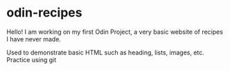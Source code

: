 # odin-recipes

Hello! I am working on my first Odin Project, a very basic website of recipes I have never made.

Used to demonstrate basic HTML such as heading, lists, images, etc.
Practice using git


